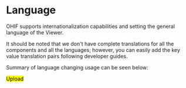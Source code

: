 # Language

OHIF supports internationalization capabilities and setting the general language
of the Viewer.

It should be noted that we don't have complete translations for all the components
and all the languages; however, you can easily add the key value translation pairs
following developer guides.

Summary of language changing usage can be seen below:

<mark>Upload
